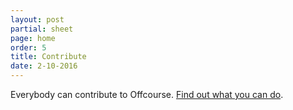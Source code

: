 ```yaml
---
layout: post
partial: sheet
page: home
order: 5
title: Contribute
date: 2-10-2016
---
```

Everybody can contribute to Offcourse. [Find out what you can do](https://offcourse.io/contribute).
